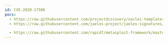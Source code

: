 ```yaml
---
id: CVE-2020-17506
pocs:
  - https://raw.githubusercontent.com/projectdiscovery/nuclei-templates/master/cves/2020/CVE-2020-17506.yaml
  - https://raw.githubusercontent.com/jaeles-project/jaeles-signatures/master/cves/artica-web-proxy-sqli-cve-2020-17506.yaml

  - https://raw.githubusercontent.com/rapid7/metasploit-framework/master/modules/exploits/linux/http/artica_proxy_auth_bypass_service_cmds_peform_command_injection.rb
---
```

